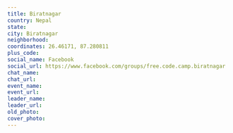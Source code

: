 ```yaml
---
title: Biratnagar
country: Nepal
state: 
city: Biratnagar
neighborhood: 
coordinates: 26.46171, 87.280811
plus_code:
social_name: Facebook
social_url: https://www.facebook.com/groups/free.code.camp.biratnagar
chat_name:
chat_url:
event_name:
event_url:
leader_name:
leader_url:
old_photo: 
cover_photo:
---
```

